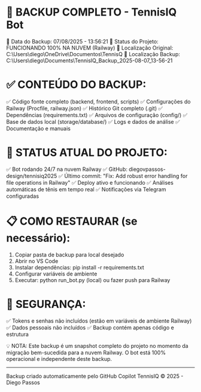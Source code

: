 🎾 BACKUP COMPLETO - TennisIQ Bot
===============================================

📅 Data do Backup: 07/08/2025 - 13:56:21
🔄 Status do Projeto: FUNCIONANDO 100% NA NUVEM (Railway)
📍 Localização Original: C:\Users\diego\OneDrive\Documentos\TennisQ
📂 Localização Backup: C:\Users\diego\Documents\TennisIQ_Backup_2025-08-07_13-56-21

✅ CONTEÚDO DO BACKUP:
====================
✅ Código fonte completo (backend, frontend, scripts)
✅ Configurações do Railway (Procfile, railway.json)
✅ Histórico Git completo (.git)
✅ Dependências (requirements.txt)
✅ Arquivos de configuração (config/)
✅ Base de dados local (storage/database/)
✅ Logs e dados de análise
✅ Documentação e manuais

🚀 STATUS ATUAL DO PROJETO:
==========================
✅ Bot rodando 24/7 na nuvem Railway
✅ GitHub: diegovpassos-design/tennisiq2025
✅ Último commit: "Fix: Add robust error handling for file operations in Railway"
✅ Deploy ativo e funcionando
✅ Análises automáticas de tênis em tempo real
✅ Notificações via Telegram configuradas

📋 COMO RESTAURAR (se necessário):
=================================
1. Copiar pasta de backup para local desejado
2. Abrir no VS Code
3. Instalar dependências: pip install -r requirements.txt
4. Configurar variáveis de ambiente
5. Executar: python run_bot.py (local) ou fazer push para Railway

🔐 SEGURANÇA:
============
✅ Tokens e senhas não incluídos (estão em variáveis de ambiente Railway)
✅ Dados pessoais não incluídos
✅ Backup contém apenas código e estrutura

💡 NOTA: Este backup é um snapshot completo do projeto no momento da migração 
bem-sucedida para a nuvem Railway. O bot está 100% operacional e independente 
deste backup.

---
Backup criado automaticamente pelo GitHub Copilot
TennisIQ © 2025 - Diego Passos
